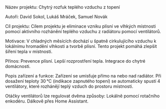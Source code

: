 Název projektu: 
Chytrý rozfuk teplého vzduchu z topení

Autoři: 
David Sokol, Lukáš Mráček, Samuel Novák

Cíl projektu:
Cílem projektu je eliminace vzniku plísní ve vlhkých místnosti pomocí aktivního rozhánění teplého vzduchu z radiátoru pomocí ventilátorů.

Motivace:
V chladných měsících dochází u špatně cirkulujícího vzduchu k lokálnímu hromadění vlhkosti a tvorbě plísní. Tento projekt pomáhá zlepšit šíření tepla v místnosti.

Přínos:
Prevence plísní.
Lepší rozprostření tepla.
Integrace do chytré domácnosti.

Popis zařízení a funkce:
Zařízení se umisťuje přímo na nebo nad radiátor.
Při dosažení teploty 30 °C (indikace zapnutého topení) se automaticky spustí 4 ventilátory, které rozhánějí teplý vzduch do prostoru místnosti.

Otáčky ventilátorů lze regulovat dvěma způsoby:
Lokálně pomocí rotačního enkodéru.
Dálkově přes Home Assistant.
